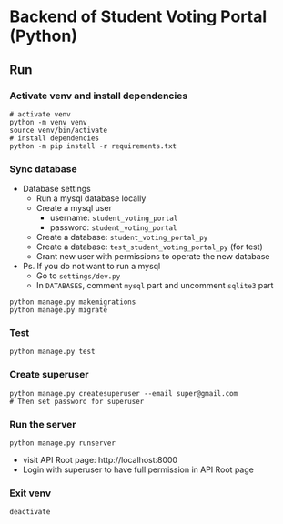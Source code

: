 # Backend of Student Voting Portal (Python)


## Run

### Activate venv and install dependencies
```shell
# activate venv
python -m venv venv
source venv/bin/activate
# install dependencies
python -m pip install -r requirements.txt
```

### Sync database
- Database settings
  - Run a mysql database locally
  - Create a mysql user
    - username: `student_voting_portal`
    - password: `student_voting_portal`
  - Create a database: `student_voting_portal_py`
  - Create a database: `test_student_voting_portal_py` (for test)
  - Grant new user with permissions to operate the new database
- Ps. If you do not want to run a mysql
  - Go to `settings/dev.py`
  - In `DATABASES`, comment `mysql` part and uncomment `sqlite3` part

```shell
python manage.py makemigrations
python manage.py migrate
```

### Test
```shell
python manage.py test
```

### Create superuser
```shell
python manage.py createsuperuser --email super@gmail.com
# Then set password for superuser
```

### Run the server
```shell
python manage.py runserver
```

- visit API Root page: http://localhost:8000
- Login with superuser to have full permission in API Root page

### Exit venv
```shell
deactivate
```
